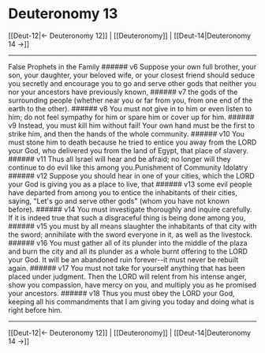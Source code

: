 # Deuteronomy 13

[[Deut-12|← Deuteronomy 12]] | [[Deuteronomy]] | [[Deut-14|Deuteronomy 14 →]]
***

False Prophets in the Family ###### v6 Suppose your own full brother, your son, your daughter, your beloved wife, or your closest friend should seduce you secretly and encourage you to go and serve other gods that neither you nor your ancestors have previously known, ###### v7 the gods of the surrounding people (whether near you or far from you, from one end of the earth to the other). ###### v8 You must not give in to him or even listen to him; do not feel sympathy for him or spare him or cover up for him. ###### v9 Instead, you must kill him without fail! Your own hand must be the first to strike him, and then the hands of the whole community. ###### v10 You must stone him to death because he tried to entice you away from the LORD your God, who delivered you from the land of Egypt, that place of slavery. ###### v11 Thus all Israel will hear and be afraid; no longer will they continue to do evil like this among you.Punishment of Community Idolatry ###### v12 Suppose you should hear in one of your cities, which the LORD your God is giving you as a place to live, that ###### v13 some evil people have departed from among you to entice the inhabitants of their cities, saying, "Let's go and serve other gods" (whom you have not known before). ###### v14 You must investigate thoroughly and inquire carefully. If it is indeed true that such a disgraceful thing is being done among you, ###### v15 you must by all means slaughter the inhabitants of that city with the sword; annihilate with the sword everyone in it, as well as the livestock. ###### v16 You must gather all of its plunder into the middle of the plaza and burn the city and all its plunder as a whole burnt offering to the LORD your God. It will be an abandoned ruin forever--it must never be rebuilt again. ###### v17 You must not take for yourself anything that has been placed under judgment. Then the LORD will relent from his intense anger, show you compassion, have mercy on you, and multiply you as he promised your ancestors. ###### v18 Thus you must obey the LORD your God, keeping all his commandments that I am giving you today and doing what is right before him.

***
[[Deut-12|← Deuteronomy 12]] | [[Deuteronomy]] | [[Deut-14|Deuteronomy 14 →]]

